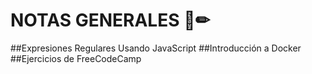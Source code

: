 

# NOTAS GENERALES 📝✏

##Expresiones Regulares Usando JavaScript
##Introducción a Docker
##Ejercicios de FreeCodeCamp
